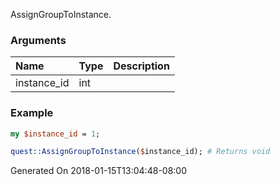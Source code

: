 AssignGroupToInstance.
### Arguments
**Name**|**Type**|**Description**
:---|:---|:---
instance_id|int|

### Example

```perl
my $instance_id = 1;

quest::AssignGroupToInstance($instance_id); # Returns void
```


Generated On 2018-01-15T13:04:48-08:00